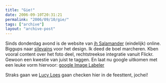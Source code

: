 ```yaml
---
title: "Gie!"
date: 2006-09-10T20:31:21
permalink: "2006/09/10/gie/"
tags: ["archive"]
layout: "archive-post"
---
```

Sinds donderdag avond is de website van [jh Salamander](http://www.donebysimon.be/www.jhsalamander.be "www.jhsalamander.be") (eindelijk) online. Biggups naar [silevains](http://www.donebysimon.be/www.silevains.be "www.silevains.be") voor het design. Ik deed de boel marcheren. Kben vooral content over het foto deel, rechtstreekse integratie vanuit Flickr. Gewoon een kwestie van juist te taggen. En laat nu google uitkomen met een leuke vorm hiervoor: [google Image Labeler](http://images.google.com/imagelabeler/ "http://images.google.com/imagelabeler/")

Straks gaan we [Lucy Loes](http://nl.wikipedia.org/wiki/Lucy_Loes "http://nl.wikipedia.org/wiki/Lucy_Loes") gaan checken hier in de feesttent, jochei!
